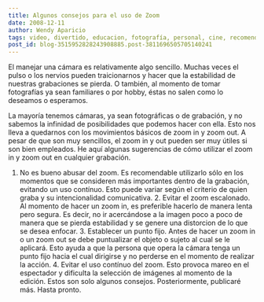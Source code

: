 ```yaml
---
title: Algunos consejos para el uso de Zoom
date: 2008-12-11
author: Wendy Aparicio
tags: video, divertido, educacion, fotografía, personal, cine, recomendado, informacion, agil, fotos, tecnicas, curioso
post_id: blog-3515952828243908885.post-3811696505705140241
---
```


El manejar una cámara es relativamente algo sencillo. Muchas veces el pulso o los nervios pueden traicionarnos y hacer que la estabilidad de nuestras grabaciones se pierda. O también, al momento de tomar fotografías ya sean familiares o por hobby, éstas no salen como lo deseamos o esperamos.

La mayoría tenemos cámaras, ya sean fotográficas o de grabación, y no sabemos la infinidad de posibilidades que podemos hacer con ella. Esto nos lleva a quedarnos con los movimientos básicos de zoom in y zoom out. A pesar de que son muy sencillos, el zoom in y out pueden ser muy útiles si son bien empleados. He aquí algunas sugerencias de cómo utilizar el zoom in y zoom out en cualquier grabación.

1. No es bueno abusar del zoom. Es recomendable utilizarlo sólo en los momentos que se consideren más importantes dentro de la grabación, evitando un uso contínuo. Esto puede variar según el criterio de quien graba y su intencionalidad comunicativa. 2. Evitar el zoom escalonado. Al momento de hacer un zoom in, es preferible hacerlo de manera lenta pero segura. Es decir, no ir acercándose a la imagen poco a poco de manera que se pierda estabilidad y se genere una distorcion de lo que se desea enfocar. 3. Establecer un punto fijo. Antes de hacer un zoom in o un zoom out se debe puntualizar el objeto o sujeto al cual se le aplicará. Esto ayuda a que la persona que opera la cámara tenga un punto fijo hacia el cual dirigirse y no perderse en el momento de realizar la acción. 4. Evitar el uso contínuo del zoom. Esto provoca mareo en el espectador y dificulta la selección de imágenes al momento de la edición. Estos son solo algunos consejos. Posteriormente, publicaré más. Hasta pronto.